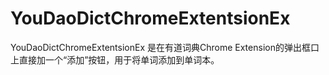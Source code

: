 YouDaoDictChromeExtentsionEx
============================

YouDaoDictChromeExtentsionEx 是在有道词典Chrome Extension的弹出框口上直接加一个“添加”按钮，用于将单词添加到单词本。

